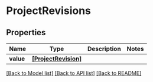 # ProjectRevisions


## Properties
Name | Type | Description | Notes
------------ | ------------- | ------------- | -------------
**value** | [**[ProjectRevision]**](ProjectRevision.md) |  | 

[[Back to Model list]](../README.md#documentation-for-models) [[Back to API list]](../README.md#documentation-for-api-endpoints) [[Back to README]](../README.md)


